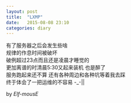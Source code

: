 ```yaml
---
layout: post
title:  "LXMP"
date:   2015-08-08 23:10
categories: diary
---
```


有了服务器之后会发生些啥  
规律的作息时间被破坏  
破例超过23点而且还是凌晨才睡觉的  
更加离谱的时清晨5:30又起来装机 也是醉了  
服务跑起来还不算 还有各种周边和各种坑等着我去踩  
终于体会了一把运维的不容易 -_-||  

by *Elf-mousE*
